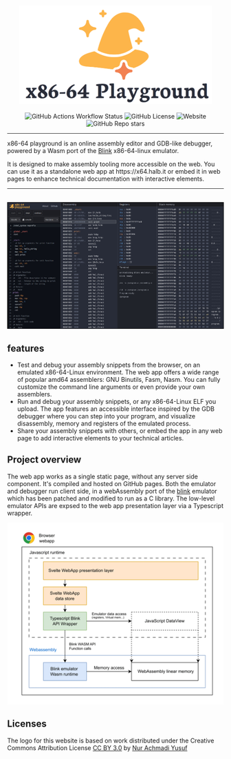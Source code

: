<div align="center" >
  <picture>
    <source media="(prefers-color-scheme: dark)" srcset="./docs/heroart_dark3.png">
    <img width="450px" height="auto" src="./docs/heroart_light.png" alt="x86-64 Playground" />
  </picture>
</div>
<br/>


<div align="center">
  <img alt="GitHub Actions Workflow Status" src="https://img.shields.io/github/actions/workflow/status/robalb/x86-64-playground/deploy_github_pages.yml">
  <img alt="GitHub License" src="https://img.shields.io/github/license/robalb/x86-64-playground">
  <img alt="Website" src="https://img.shields.io/website?url=https%3A%2F%2Fx64.halb.it">
  <img alt="GitHub Repo stars" src="https://img.shields.io/github/stars/robalb/x86-64-playground?style=flat">
  
</div>

---

<p >
x86-64 playground is an online assembly editor and GDB-like debugger, powered by a Wasm port of the <a href="https://github.com/jart/blink/">Blink</a> x86-64-linux emulator.</p>
<p>
  It is designed to make assembly tooling more accessible on the web. You can use it as a standalone web app at https://x64.halb.it or embed it in web pages to enhance technical documentation with interactive elements.
</p>

---


<br/>

<img src="./docs/preview3.jpg" />


## features

- Test and debug your assembly snippets from the browser, on an emulated x86-64-Linux environment. The web app offers a wide range of popular amd64 assemblers: GNU Binutils, Fasm, Nasm. You can fully customize the command line arguments or even provide your own assemblers.
- Run and debug your assembly snippets, or any x86-64-Linux ELF you upload. The app features an accessible interface inspired by the GDB debugger where you can step into your program, and visualize disassembly, memory and registers of the emulated process.
- Share your assembly snippets with others, or embed the app in any web page to add interactive elements to your technical articles.

## Project overview

The web app works as a single static page, without any server side component. It's compiled and hosted on GitHub pages.
Both the emulator and debugger run client side, in a webAssembly port of the [blink](https://github.com/jart/blink/) emulator
which has been patched and modified to run as a C library.
The low-level emulator APIs are expsed to the web app presentation layer via a Typescript wrapper.

<img src="./docs/webapp_architecture.drawio-1-1.png" width="800px" height="auto" />



## Licenses

The logo for this website is based on work distributed under the Creative Commons Attribution License [CC BY 3.0](https://creativecommons.org/publicdomain/mark/1.0/)
by [Nur Achmadi Yusuf](https://thenounproject.com/icon/wizard-hat-6586306/)



